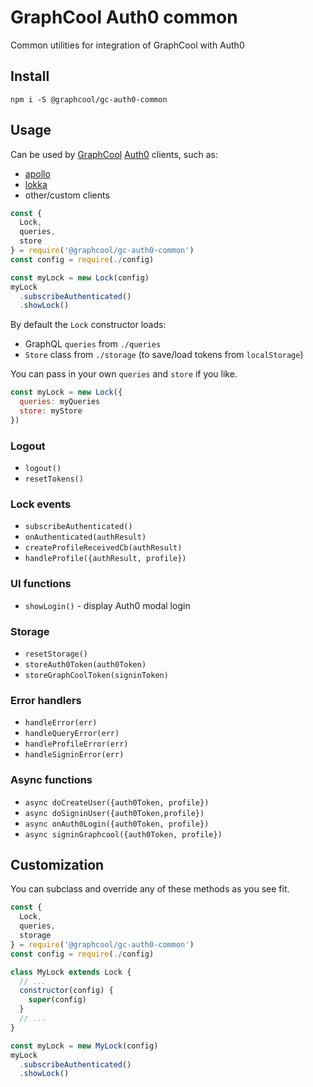 # GraphCool Auth0 common

Common utilities for integration of GraphCool with Auth0

## Install

`npm i -S @graphcool/gc-auth0-common`

## Usage

Can be used by [GraphCool](https://www.graph.cool) [Auth0](https://auth0.com/) clients, such as:

- [apollo](https://github.com/apollographql)
- [lokka](https://github.com/kadirahq/lokka)
- other/custom clients

```js
const {
  Lock,
  queries,
  store
} = require('@graphcool/gc-auth0-common')
const config = require(./config)

const myLock = new Lock(config)
myLock
  .subscribeAuthenticated()
  .showLock()
```

By default the `Lock` constructor loads:

-  GraphQL `queries` from `./queries`
- `Store` class from `./storage` (to save/load tokens from `localStorage`)

You can pass in your own `queries` and `store` if you like.

```js
const myLock = new Lock({
  queries: myQueries
  store: myStore
})
```

### Logout

- `logout()`
- `resetTokens()`

### Lock events

- `subscribeAuthenticated()`
- `onAuthenticated(authResult)`
- `createProfileReceivedCb(authResult)`
- `handleProfile({authResult, profile})`

### UI functions

- `showLogin()` - display Auth0 modal login

### Storage

- `resetStorage()`
- `storeAuth0Token(auth0Token)`
- `storeGraphCoolToken(signinToken)`

### Error handlers

- `handleError(err)`
- `handleQueryError(err)`
- `handleProfileError(err)`
- `handleSigninError(err)`

### Async functions

- `async doCreateUser({auth0Token, profile})`
- `async doSigninUser({auth0Token,profile})`
- `async onAuth0Login({auth0Token, profile})`
- `async signinGraphcool({auth0Token, profile})`

## Customization

You can subclass and override any of these methods as you see fit.

```js
const {
  Lock,
  queries,
  storage
} = require('@graphcool/gc-auth0-common')
const config = require(./config)

class MyLock extends Lock {
  // ...
  constructor(config) {
    super(config)
  }
  // ...
}

const myLock = new MyLock(config)
myLock
  .subscribeAuthenticated()
  .showLock()
```

